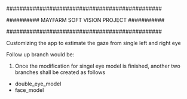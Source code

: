 ###############################################

########## MAYFARM SOFT VISION PROJECT ###########

###############################################

Customizing the app to estimate the gaze from single left and right eye

Follow up branch would be:
1. Once the modification for singel eye model is finished, another two branches shall be created as follows
- double_eye_model
- face_model
    
